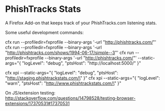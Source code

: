 PhishTracks Stats
=================

A Firefox Add-on that keeps track of your PhishTracks.com listening stats.

Some useful development commands:

cfx run --profiledir=fxprofile --binary-args '-url "http://phishtracks.com/"'
cfx run --profiledir=fxprofile --binary-args '-url "http://phishtracks.com/shows/1994-06-17/simple--3"'
cfx run --profiledir=fxprofile --binary-args '-url "http://phishtracks.com/"' --static-args="{ \"logLevel\": \"debug\", \"ptsHost\": \"http://localhost:5000/\" }"

cfx xpi --static-args="{ \"logLevel\": \"debug\", \"ptsHost\": \"http://staging.phishtrackstats.com/\" }"
cfx xpi --static-args="{ \"logLevel\": \"warn\", \"ptsHost\": \"http://www.phishtrackstats.com/\" }"

On JS/extension testing:
http://stackoverflow.com/questions/14798528/testing-browser-extensions/17370531#17370531
